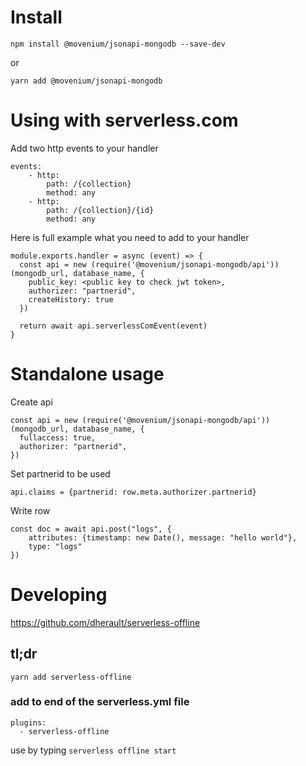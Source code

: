 # Install

`npm install @movenium/jsonapi-mongodb --save-dev`

or

`yarn add @movenium/jsonapi-mongodb`


# Using with serverless.com

Add two http events to your handler

```
events:
    - http: 
        path: /{collection}
        method: any
    - http: 
        path: /{collection}/{id}
        method: any
```

Here is full example what you need to add to your handler

```
module.exports.handler = async (event) => {
  const api = new (require('@movenium/jsonapi-mongodb/api'))(mongodb_url, database_name, {
    public_key: <public key to check jwt token>,
    authorizer: "partnerid",
    createHistory: true
  })

  return await api.serverlessComEvent(event)
}
```

# Standalone usage

Create api

```
const api = new (require('@movenium/jsonapi-mongodb/api'))(mongodb_url, database_name, {
  fullaccess: true,
  authorizer: "partnerid",
})
```

Set partnerid to be used

```
api.claims = {partnerid: row.meta.authorizer.partnerid}
```

Write row

```
const doc = await api.post("logs", {
    attributes: {timestamp: new Date(), message: "hello world"}, 
    type: "logs"
})
```

# Developing
https://github.com/dherault/serverless-offline

## tl;dr

`yarn add serverless-offline`

### add to end of the serverless.yml file

```
plugins:
  - serverless-offline
```
use by typing `serverless offline start`